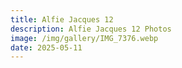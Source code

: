 ```yaml
---
title: Alfie Jacques 12
description: Alfie Jacques 12 Photos
image: /img/gallery/IMG_7376.webp
date: 2025-05-11
---
```


